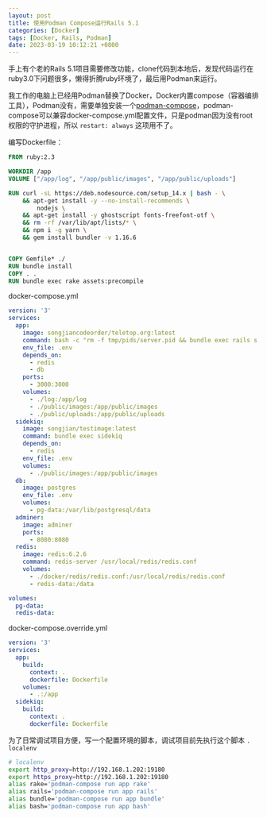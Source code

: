 ```yaml
---
layout: post
title: 使用Podman Compose运行Rails 5.1
categories: [Docker]
tags: [Docker, Rails, Podman]
date: 2023-03-19 10:12:21 +0800
---
```


手上有个老的Rails 5.1项目需要修改功能，clone代码到本地后，发现代码运行在ruby3.0下问题很多，懒得折腾ruby环境了，最后用Podman来运行。

我工作的电脑上已经用Podman替换了Docker，Docker内置compose（容器编排工具），Podman没有，需要单独安装一个[podman-compose](https://github.com/containers/podman-compose)，podman-compose可以兼容docker-compose.yml配置文件，只是podman因为没有root权限的守护进程，所以 `restart: always` 这项用不了。

编写Dockerfile：

```dockerfile
FROM ruby:2.3

WORKDIR /app
VOLUME ["/app/log", "/app/public/images", "/app/public/uploads"]

RUN curl -sL https://deb.nodesource.com/setup_14.x | bash - \
    && apt-get install -y --no-install-recommends \
        nodejs \
    && apt-get install -y ghostscript fonts-freefont-otf \
    && rm -rf /var/lib/apt/lists/* \
    && npm i -g yarn \
    && gem install bundler -v 1.16.6


COPY Gemfile* ./
RUN bundle install
COPY . .
RUN bundle exec rake assets:precompile
```

docker-compose.yml

```yml
version: '3'
services:
  app:
    image: songjiancodeorder/teletop.org:latest
    command: bash -c "rm -f tmp/pids/server.pid && bundle exec rails s -p 3000 -b '0.0.0.0'"
    env_file: .env
    depends_on:
      - redis
      - db
    ports:
      - 3000:3000
    volumes:
      - ./log:/app/log
      - ./public/images:/app/public/images
      - ./public/uploads:/app/public/uploads
  sidekiq:
    image: songjian/testimage:latest
    command: bundle exec sidekiq
    depends_on:
      - redis
    env_file: .env
    volumes:
      - ./public/images:/app/public/images
  db:
    image: postgres
    env_file: .env
    volumes:
      - pg-data:/var/lib/postgresql/data
  adminer:
    image: adminer
    ports:
      - 8080:8080
  redis:
    image: redis:6.2.6
    command: redis-server /usr/local/redis/redis.conf
    volumes:
      - ./docker/redis/redis.conf:/usr/local/redis/redis.conf
      - redis-data:/data

volumes:
  pg-data:
  redis-data:
```

docker-compose.override.yml

```yml
version: '3'
services:
  app:
    build:
      context: .
      dockerfile: Dockerfile
    volumes:
      - .:/app
  sidekiq:
    build: 
      context: .
      dockerfile: Dockerfile
```

为了日常调试项目方便，写一个配置环境的脚本，调试项目前先执行这个脚本 `. localenv`

```bash
# localenv
export http_proxy=http://192.168.1.202:19180
export https_proxy=http://192.168.1.202:19180
alias rake='podman-compose run app rake'
alias rails='podman-compose run app rails'
alias bundle='podman-compose run app bundle'
alias bash='podman-compose run app bash'
```

